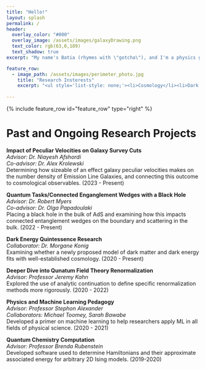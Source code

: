 ```yaml
---
title: "Hello!"
layout: splash
permalink: /
header:
  overlay_color: "#000"
  overlay_image: /assets/images/galaxyDrawing.png
  text_color: rgb(63,0,189)
  text_shadow: true
excerpt: "My name's Batia (rhymes with \"gotcha\"), and I'm a physics grad student. Please enjoy my website!"

feature_row:
  - image_path: /assets/images/perimeter_photo.jpg
    title: "Research Insterests"
    excerpt: "<ul style='list-style: none;'><li>Cosmology</li><li>Dark Energy</li><li>Dark Matter</li><li>Large Scale Structure</li><li>Early Universe</li><li>Galaxy Survey Data Analysis</li></ul>"
    
---
```


{% include feature_row id="feature_row" type="right" %}

# Past and Ongoing Research Projects   
**Impact of Peculiar Velocities on Galaxy Survey Cuts**   
*Advisor: Dr. Niayesh Afshordi*   
*Co-advisor: Dr. Alex Krolewski*   
Determining how sizeable of an effect galaxy peculiar velocities makes on the number density of Emission Line Galaxies, and connecting this outcome to cosmological observables. (2023 - Present)       

**Quantum Tasks/Connected Enganglement Wedges with a Black Hole**   
*Advisor: Dr. Robert Myers*   
*Co-advisor: Dr. Olga Papadoulaki*   
Placing a black hole in the bulk of AdS and examining how this impacts connected entanglement wedges on the boundary
and scattering in the bulk. (2022 - Present)

**Dark Energy Quintessence Research**      
*Collaborator: Dr. Morgane Konig*    
Examining whether a newly proposed model of dark matter and dark energy fits with well-established
cosmology. (2020 - Present)

**Deeper Dive into Qunatum Field Theory Renormalization**   
*Advisor: Professor Jeremy Kahn*   
Explored the use of analytic continuation to define specific renormalization
methods more rigorously. (2020 - 2022)

**Physics and Machine Learning Pedagogy**   
*Advisor: Professor Stephon Alexander*   
*Collaborators: Michael Toomey, Sarah Bawabe*  
Developed a primer on machine learning to help researchers apply ML in all fields of
physical science. (2020 - 2021)

**Quantum Chemistry Computation**   
*Advisor: Professor Brenda Rubenstein*  
Developed software used to determine Hamiltonians and their approximate
associated energy for arbitrary 2D Ising models. (2019-2020)
